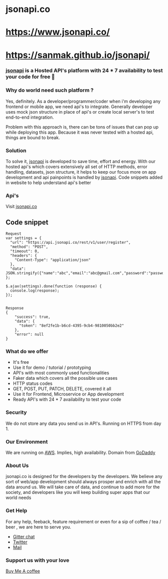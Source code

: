 # jsonapi.co

# https://www.jsonapi.co/
# https://sanmak.github.io/jsonapi/

### [jsonapi](https://www.jsonapi.co/) is a Hosted API's platform with 24 * 7 availability to test your code for free 🙌

### Why do world need such platform ?

Yes, definitely. As a developer/programmer/coder when i'm developing any frontend or mobile app, we need api's to integrate. 
Generally developer uses mock json structure in place of api's or create local server's to test end-to-end integration.

Problem with this approach is, there can be tons of issues that can pop up while deploying this app. Because it was never tested with a hosted api, things are bound to break.

### Solution

To solve it, [jsonapi](https://www.jsonapi.co/) is developed to save time, effort and energy. With our hosted api's which covers extensively all set of HTTP methods, error handling, datasets, json structure, it helps to keep our focus more on app development and api painpoints is handled by [jsonapi](https://www.jsonapi.co/). Code snippets added in website to help understand api's better

### Api's

Visit [jsonapi.co](https://www.jsonapi.co/)

## Code snippet

```
Request
var settings = {
  "url": "https://api.jsonapi.co/rest/v1/user/register",
  "method": "POST",
  "timeout": 0,
  "headers": {
    "Content-Type": "application/json"
  },
  "data": JSON.stringify({"name":"abc","email":"abc@gmail.com","password":"password"}),
};

$.ajax(settings).done(function (response) {
  console.log(response);
});
```
```

Response 
{
    "success": true,
    "data": { 
      "token": "8ef2fe1b-b6cd-4395-9cb4-9810050bb2e2"
    },
    "error": null
}
```


### What do we offer
- It's free
- Use it for demo / tutorial / prototyping
- API's with most commonly used functionalities
- Faker data which covers all the possible use cases
- HTTP status codes
- GET, POST, PUT, PATCH, DELETE, covered it all
- Use it for Frontend, Microservice or App development
- Ready API's with 24 * 7 availability to test your code

### Security

We do not store any data you send us in API's. Running on HTTPS from day 1.

### Our Environment

We are running on [AWS](https://aws.amazon.com/). Implies, high availability. Domain from [GoDaddy](https://in.godaddy.com/)

### About Us
jsonapi.co is designed for the developers by the developers. We believe any sort of web/app development should always prosper and enrich with all the data around us. We will take care of data, and continue to add more for the society, and developers like you will keep building super apps that our world needs

### Get Help
For any help, feeback, feature requirement or even for a sip of coffee / tea  / beer , we are here to serve you.
- [Gitter chat](https://gitter.im/jsonapiapp/community#)
- [Twitter](https://twitter.com/jsonapiapp)
- [Mail](mailto:jsonapiapp@gmail.com)

### Support us with your love
[Buy Me A coffee](https://www.buymeacoffee.com/jsonapi)
